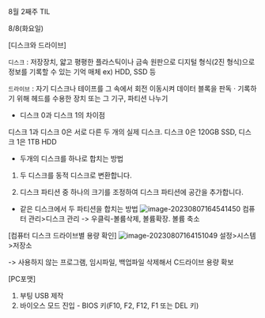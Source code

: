 8월 2째주 TIL

8/8(화요일)

[디스크와 드라이브]

`디스크` : 저장장치, 얇고 평평한 플라스틱이나 금속 원판으로 디지털 형식(2진 형식)으로 정보를 기록할 수 있는 기억 매체 ex) HDD, SSD 등

`드라이브` : 자기 디스크나 테이프를 그 속에서 회전 이동시켜 데이터 블록을 판독 · 기록하기 위해 헤드를 수용한 장치 또는 그 기구, 파티션 나누기





- 디스크 0과 디스크 1의 차이점

디스크 1과 디스크 0은 서로 다른 두 개의 실제 디스크. 디스크 0은 120GB SSD, 디스크 1은 1TB HDD



- 두개의 디스크를 하나로 합치는 방법

1. 두 디스크를 동적 디스크로 변환합니다. 

2. 디스크 파티션 중 하나의 크기를 조정하여 디스크 파티션에 공간을 추가합니다.



- 같은 디스크에서 두 파티션을 합치는 방법
![image-20230807164541450](https://github.com/mihyunP/TIL/assets/69749222/029d61cf-8c29-451c-8b57-c8c0aaa5fcda)
컴퓨터 관리>디스크 관리 -> 우클릭-볼륨삭제, 볼륨확장. 볼륨 축소

[컴퓨터 디스크 드라이브별 용량 확인]
![image-20230807164151049](https://github.com/mihyunP/TIL/assets/69749222/f70420b9-0b59-4f67-8b17-29f7206ed196)
설정>시스템>저장소

-> 사용하지 않는 프로그램, 임시파일, 백업파일 삭제해서 C드라이브 용량 확보


[PC포맷]
1. 부팅 USB 제작
2. 바이오스 모드 진입 - BIOS 키(F10, F2, F12, F1 또는 DEL 키)
